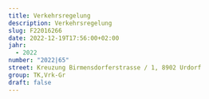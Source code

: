 ```yaml
---
title: Verkehrsregelung
description: Verkehrsregelung
slug: F22016266
date: 2022-12-19T17:56:00+02:00
jahr:
  - 2022
number: "2022|65"
street: Kreuzung Birmensdorferstrasse / 1, 8902 Urdorf
group: TK,Vrk-Gr
draft: false
---
```

